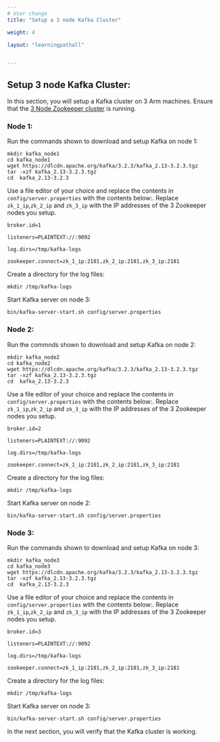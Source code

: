 ```yaml
---
# User change
title: "Setup a 3 node Kafka Cluster"

weight: 4

layout: "learningpathall"


---
```


## Setup 3 node Kafka Cluster:

In this section, you will setup a Kafka cluster on 3 Arm machines. Ensure that the [3 Node Zookeeper cluster](/learning-paths/server-and-cloud/kafka/zookeeper_cluster) is running.

### Node 1:

Run the commands shown to download and setup Kafka on node 1:

```console
mkdir kafka_node1
cd kafka_node1
wget https://dlcdn.apache.org/kafka/3.2.3/kafka_2.13-3.2.3.tgz
tar -xzf kafka_2.13-3.2.3.tgz
cd  kafka_2.13-3.2.3
```
Use a file editor of your choice and replace the contents in `config/server.properties` with the contents below:.
Replace `zk_1_ip`,`zk_2_ip` and `zk_3_ip` with the IP addresses of the 3 Zookeeper nodes you setup.

```console
broker.id=1 

listeners=PLAINTEXT://:9092 

log.dirs=/tmp/kafka-logs 

zookeeper.connect=zk_1_ip:2181,zk_2_ip:2181,zk_3_ip:2181 
```

Create a directory for the log files:

```console
mkdir /tmp/kafka-logs
```

Start Kafka server on node 3:

```console
bin/kafka-server-start.sh config/server.properties
```

### Node 2:

Run the commnds shown to download and setup Kafka on node 2:

```console
mkdir kafka_node2
cd kafka_node2
wget https://dlcdn.apache.org/kafka/3.2.3/kafka_2.13-3.2.3.tgz
tar -xzf kafka_2.13-3.2.3.tgz
cd  kafka_2.13-3.2.3
```
Use a file editor of your choice and replace the contents in `config/server.properties` with the contents below:.
Replace `zk_1_ip`,`zk_2_ip` and `zk_3_ip` with the IP addresses of the 3 Zookeeper nodes you setup.

```console
broker.id=2 

listeners=PLAINTEXT://:9092

log.dirs=/tmp/kafka-logs

zookeeper.connect=zk_1_ip:2181,zk_2_ip:2181,zk_3_ip:2181
```

Create a directory for the log files:

```console
mkdir /tmp/kafka-logs
```

Start Kafka server on node 2:

```console
bin/kafka-server-start.sh config/server.properties
```

### Node 3:

Run the commands shown to download and setup Kafka on node 3:

```console
mkdir kafka_node3
cd kafka_node3
wget https://dlcdn.apache.org/kafka/3.2.3/kafka_2.13-3.2.3.tgz
tar -xzf kafka_2.13-3.2.3.tgz
cd  kafka_2.13-3.2.3
```
Use a file editor of your choice and replace the contents in `config/server.properties` with the contents below:.
Replace `zk_1_ip`,`zk_2_ip` and `zk_3_ip` with the IP addresses of the 3 Zookeeper nodes you setup.

```console
broker.id=3 

listeners=PLAINTEXT://:9092 

log.dirs=/tmp/kafka-logs

zookeeper.connect=zk_1_ip:2181,zk_2_ip:2181,zk_3_ip:2181
```

Create a directory for the log files:

```console
mkdir /tmp/kafka-logs
```

Start Kafka server on node 3:

```console
bin/kafka-server-start.sh config/server.properties
```

In the next section, you will verify that the Kafka cluster is working.

